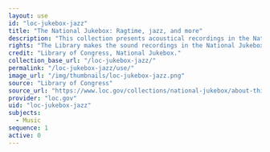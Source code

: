 ```yaml
---
layout: use
id: "loc-jukebox-jazz"
title: "The National Jukebox: Ragtime, jazz, and more"
description: "This collection presents acoustical recordings in the National Jukebox under the subgenres of ragtime, jazz, and related musical forms that are considered to be among the roots of jazz. The National Jukebox makes historical sound recordings available to the public free of charge. The recordings in the Jukebox were issued on record labels now owned by Sony Music Entertainment."
rights: "The Library makes the sound recordings in the National Jukebox available pursuant to permission from the rightsholders. Under the Music Modernization Act, many of these recordings will begin entering into the public domain on January 1, 2022, when all recordings published prior to 1923 will enter the public domain and will be free to use and reuse. Recordings published between 1923 and 1946 are then protected for 100 years, and recordings published between 1947 and 1956 are protected for 110 years."
credit: "Library of Congress, National Jukebox."
collection_base_url: "/loc-jukebox-jazz/"
permalink: "/loc-jukebox-jazz/use/"
image_url: "/img/thumbnails/loc-jukebox-jazz.png"
source: "Library of Congress"
source_url: "https://www.loc.gov/collections/national-jukebox/about-this-collection/"
provider: "loc.gov"
uid: "loc-jukebox-jazz"
subjects:
  - Music
sequence: 1
active: 0
---
```

